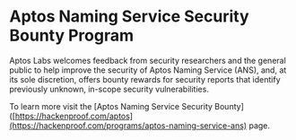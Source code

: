 # Aptos Naming Service Security Bounty Program

Aptos Labs welcomes feedback from security researchers and the general public to help improve the security of Aptos Naming Service (ANS), and, at its sole discretion, offers bounty rewards for security reports that identify previously unknown, in-scope security vulnerabilities.

To learn more visit the [Aptos Naming Service Security Bounty]([https://hackenproof.com/aptos](https://hackenproof.com/programs/aptos-naming-service-ans) page.
